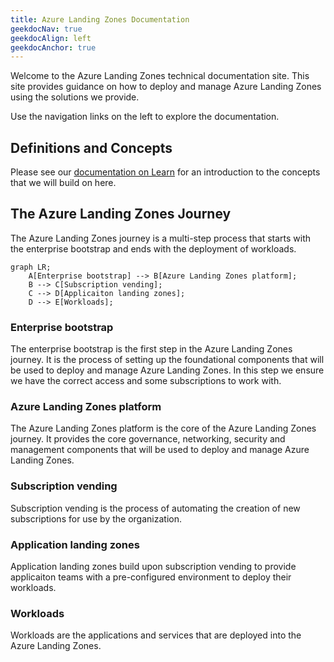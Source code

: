 ```yaml
---
title: Azure Landing Zones Documentation
geekdocNav: true
geekdocAlign: left
geekdocAnchor: true
---
```


Welcome to the Azure Landing Zones technical documentation site.
This site provides guidance on how to deploy and manage Azure Landing Zones using the solutions we provide.

Use the navigation links on the left to explore the documentation.

## Definitions and Concepts

Please see our [documentation on Learn](https://learn.microsoft.com/azure/cloud-adoption-framework/ready/landing-zone/) for an introduction to the concepts that we will build on here.

## The Azure Landing Zones Journey

The Azure Landing Zones journey is a multi-step process that starts with the enterprise bootstrap and ends with the deployment of workloads.

```mermaid
graph LR;
    A[Enterprise bootstrap] --> B[Azure Landing Zones platform];
    B --> C[Subscription vending];
    C --> D[Applicaiton landing zones];
    D --> E[Workloads];
```

### Enterprise bootstrap

The enterprise bootstrap is the first step in the Azure Landing Zones journey.
It is the process of setting up the foundational components that will be used to deploy and manage Azure Landing Zones.
In this step we ensure we have the correct access and some subscriptions to work with.

### Azure Landing Zones platform

The Azure Landing Zones platform is the core of the Azure Landing Zones journey.
It provides the core governance, networking, security and management components that will be used to deploy and manage Azure Landing Zones.

### Subscription vending

Subscription vending is the process of automating the creation of new subscriptions for use by the organization.

### Application landing zones

Application landing zones build upon subscription vending to provide applicaiton teams with a pre-configured environment to deploy their workloads.

### Workloads

Workloads are the applications and services that are deployed into the Azure Landing Zones.
